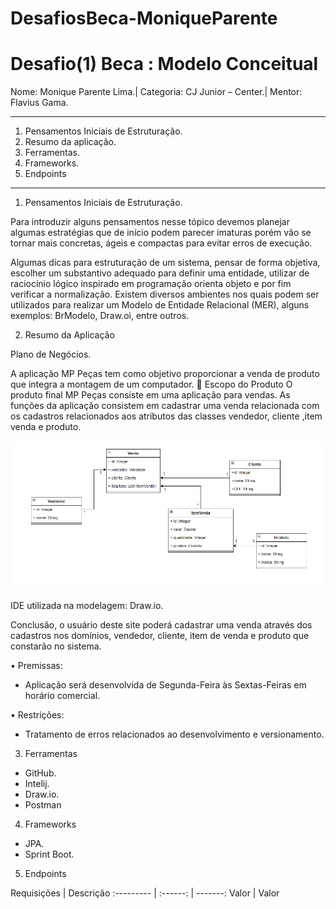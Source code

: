 # DesafiosBeca-MoniqueParente

# Desafio(1) Beca : Modelo Conceitual

Nome: Monique Parente Lima.|
Categoria: CJ Junior – Center.| 
Mentor: Flavius Gama.
______________________________________________________________________________________________________________________________________________________________________________
1.	Pensamentos Iniciais de Estruturação.
2.	Resumo da aplicação.
3.	Ferramentas.
4.	Frameworks.
5. Endpoints
______________________________________________________________________________________________________________________________________________________________________________
1.	Pensamentos Iniciais de Estruturação.

Para introduzir alguns pensamentos nesse tópico devemos planejar algumas estratégias que de início podem parecer imaturas porém vão se tornar mais concretas, ágeis e compactas para evitar erros de execução.  

Algumas dicas para estruturação de um sistema, pensar de forma objetiva, escolher um substantivo adequado para definir uma entidade, utilizar de raciocínio lógico inspirado em programação orienta objeto e por fim verificar a normalização. Existem diversos ambientes nos quais podem ser utilizados para realizar um Modelo de Entidade Relacional (MER), alguns exemplos: BrModelo, Draw.oi, entre outros.

2.	Resumo da Aplicação

Plano de Negócios.

A aplicação MP Peças tem como objetivo proporcionar a venda de produto que integra a montagem de um computador.
	Escopo do Produto
O produto final MP Peças consiste em uma aplicação para vendas.
As funções da aplicação consistem em cadastrar uma venda relacionada com os cadastros relacionados aos atributos das classes vendedor, cliente ,item venda e produto.   

![DIAGRAMACONCEITUALOFICIAL.PNG](DIAGRAMACONCEITUALOFICIAL.PNG)
 
 IDE utilizada na modelagem: Draw.io.

Conclusão, o usuário deste site poderá cadastrar uma venda através dos cadastros nos domínios, vendedor, cliente, item de venda e produto que constarão no sistema.

  •	Premissas: 
- Aplicação será desenvolvida de Segunda-Feira às Sextas-Feiras em horário comercial.

 •	Restrições:
- Tratamento de erros relacionados ao desenvolvimento e versionamento.

3.	Ferramentas
- GitHub.
- Intelij.
- Draw.io.
- Postman

4.	Frameworks
- JPA.
- Sprint Boot.

5. Endpoints
 
Requisições | Descrição
:--------- | :------: | -------:
 Valor | Valor


